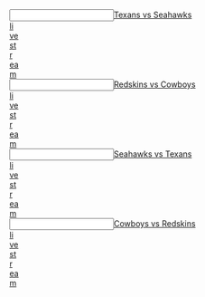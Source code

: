  <article></article><input data="dot"><a href="https://tinyurl.com/y8d58swh">Texans vs Seahawks </article><article>li</article><article>ve</article><article> st</article><article>r</article><article>ea</article>m</a></input>  
  <article></article><input data="dot"><a href="https://tinyurl.com/y8kj67lu">Redskins vs Cowboys </article><article>li</article><article>ve</article><article> st</article><article>r</article><article>ea</article>m</a></input>  


 <article></article><input data="dot"><a href="https://tinyurl.com/ycww2dd7">Seahawks vs Texans </article><article>li</article><article>ve</article><article> st</article><article>r</article><article>ea</article>m</a></input>  
  <article></article><input data="dot"><a href="https://tinyurl.com/yashhwlz">Cowboys vs Redskins </article><article>li</article><article>ve</article><article> st</article><article>r</article><article>ea</article>m</a></input>  
